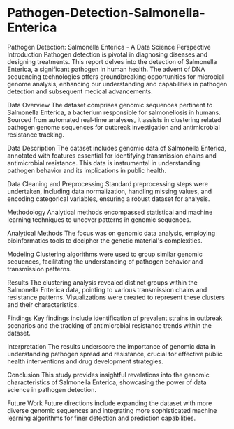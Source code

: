 # Pathogen-Detection-Salmonella-Enterica

Pathogen Detection: Salmonella Enterica - A Data Science Perspective
Introduction
Pathogen detection is pivotal in diagnosing diseases and designing treatments. This report delves into the detection of Salmonella Enterica, a significant pathogen in human health. The advent of DNA sequencing technologies offers groundbreaking opportunities for microbial genome analysis, enhancing our understanding and capabilities in pathogen detection and subsequent medical advancements.

Data Overview
The dataset comprises genomic sequences pertinent to Salmonella Enterica, a bacterium responsible for salmonellosis in humans. Sourced from automated real-time analyses, it assists in clustering related pathogen genome sequences for outbreak investigation and antimicrobial resistance tracking.

Data Description
The dataset includes genomic data of Salmonella Enterica, annotated with features essential for identifying transmission chains and antimicrobial resistance. This data is instrumental in understanding pathogen behavior and its implications in public health.

Data Cleaning and Preprocessing
Standard preprocessing steps were undertaken, including data normalization, handling missing values, and encoding categorical variables, ensuring a robust dataset for analysis.

Methodology
Analytical methods encompassed statistical and machine learning techniques to uncover patterns in genomic sequences.

Analytical Methods
The focus was on genomic data analysis, employing bioinformatics tools to decipher the genetic material's complexities.

Modeling
Clustering algorithms were used to group similar genomic sequences, facilitating the understanding of pathogen behavior and transmission patterns.

Results
The clustering analysis revealed distinct groups within the Salmonella Enterica data, pointing to various transmission chains and resistance patterns. Visualizations were created to represent these clusters and their characteristics.

Findings
Key findings include identification of prevalent strains in outbreak scenarios and the tracking of antimicrobial resistance trends within the dataset.

Interpretation
The results underscore the importance of genomic data in understanding pathogen spread and resistance, crucial for effective public health interventions and drug development strategies.

Conclusion
This study provides insightful revelations into the genomic characteristics of Salmonella Enterica, showcasing the power of data science in pathogen detection.

Future Work
Future directions include expanding the dataset with more diverse genomic sequences and integrating more sophisticated machine learning algorithms for finer detection and prediction capabilities.

